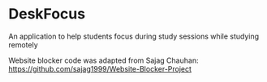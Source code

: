 # DeskFocus
An application to help students focus during study sessions while studying remotely

Website blocker code was adapted from Sajag Chauhan:
https://github.com/sajag1999/Website-Blocker-Project

